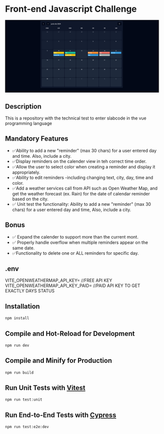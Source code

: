 # Front-end Javascript Challenge

![img_prueba](https://github.com/JCruzMi/prueba-tecnica-vue/blob/main/public/slab.png)

## Description

This is a repository with the technical test to enter slabcode in the vue programming language

## Mandatory Features

- ✅Ability to add a new "reminder" (max 30 chars) for a user entered day and time. Also, include a city.
- ✅Display reminders on the calender view in teh correct time order.
- ✅Allow the user to select color when creating a reminder and display it appropriately.
- ✅Ability to edit reminders -including changing text, city, day, time and color.
- ✅Add a weather services call from API such as Open Weather Map, and get the weather forecast (ex. Rain) for the date of calendar reminder based on the city.
- ✅ Unit test the functionality: Ability to add a new "reminder" (max 30 chars) for a user entered day and time, Also, include a city.

## Bonus

- ✅ Expand the calender to support more than the current mont.
- ✅ Properly handle overflow when multiple reminders appear on the same date.
- ✅Functionality to delete one or ALL reminders for specific day.

## .env

VITE_OPENWEATHERMAP_API_KEY= //FREE API KEY
VITE_OPENWEATHERMAP_API_KEY_PAID= //PAID API KEY TO GET EXACTLY DAYS STATUS

## Installation

```sh
npm install
```

## Compile and Hot-Reload for Development

```sh
npm run dev
```

## Compile and Minify for Production

```sh
npm run build
```

## Run Unit Tests with [Vitest](https://vitest.dev/)

```sh
npm run test:unit
```

## Run End-to-End Tests with [Cypress](https://www.cypress.io/)

```sh
npm run test:e2e:dev
```
